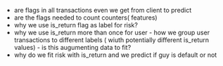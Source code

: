 - are flags in all transactions even we get from client to predict
- are the flags needed to count counters( features)
- why we use is_return flag as label for risk?
- why we use is_return more than once for user - how we group user transactions to different labels ( wiuth potentially different is_return values) - is this augumenting data to fit?
- why do we fit risk with is_return and we predict if guy is default or not